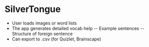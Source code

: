 SilverTongue
============

- User loads images or word lists
- The app generates detailed vocab help
-- Example sentences
-- Structure of foreign sentence
- Can export to .csv (for Quizlet, Brainscape)